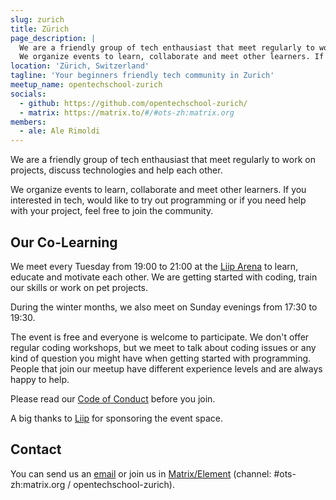 ```yaml
---
slug: zurich
title: Zürich
page_description: |
  We are a friendly group of tech enthausiast that meet regularly to work on projects, discuss technologies and help each other.
  We organize events to learn, collaborate and meet other learners. If you interested in tech, would like to try out programming or if you need help with your project, feel free to join the community.
location: 'Zürich, Switzerland'
tagline: 'Your beginners friendly tech community in Zurich'
meetup_name: opentechschool-zurich
socials:
  - github: https://github.com/opentechschool-zurich/
  - matrix: https://matrix.to/#/#ots-zh:matrix.org
members:
  - ale: Ale Rimoldi
---
```


We are a friendly group of tech enthausiast that meet regularly to work on projects, discuss technologies and help each other.

We organize events to learn, collaborate and meet other learners. If you interested in tech, would like to try out programming or if you need help with your project, feel free to join the community.

## Our Co-Learning

We meet every Tuesday from 19:00 to 21:00 at the [Liip Arena](https://www.openstreetmap.org/node/721046233) to learn, educate and motivate each other. We are getting started with coding, train our skills or work on pet projects.

During the winter months, we also meet on Sunday evenings from 17:30 to 19:30.

The event is free and everyone is welcome to participate. We don't offer regular coding workshops, but we meet to talk about coding issues or any kind of question you might have when getting started with programming. People that join our meetup have different experience levels and are always happy to help.

Please read our [Code of Conduct](/code-of-conduct/) before you join.

A big thanks to [Liip](https://liip.ch) for sponsoring the event space.

## Contact

You can send us an [email](mailto:team.zurich@opentechschool.org) or join us in [Matrix/Element](https://matrix.to/#/#ots-zh:matrix.org) (channel: #ots-zh:matrix.org / opentechschool-zurich).
